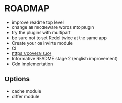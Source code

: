 # ROADMAP
- improve readme top level
- change all middleware words into plugin
- try the plugins with multipart
- be sure not to set Redel twice at the same app
- Create your on invirte module
- CI
- https://coveralls.io/
- Informative README stage 2 (english improvement)
- Cdn implementation



Options
----
- cache module
- differ module
